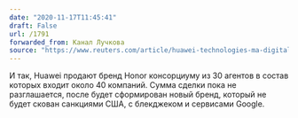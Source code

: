 ```yaml
---
date: "2020-11-17T11:45:41"
draft: False
url: /1791
forwarded_from: Канал Лучкова
source: "https://www.reuters.com/article/huawei-technologies-ma-digital-china-idUSL1N2I234C"
---
```


И так, Huawei продают бренд Honor консорциуму из 30 агентов в состав которых входит около 40 компаний. Сумма сделки пока не разглашается, после будет сформирован новый бренд, который не будет скован санкциями США, с блекджеком и сервисами Google.
